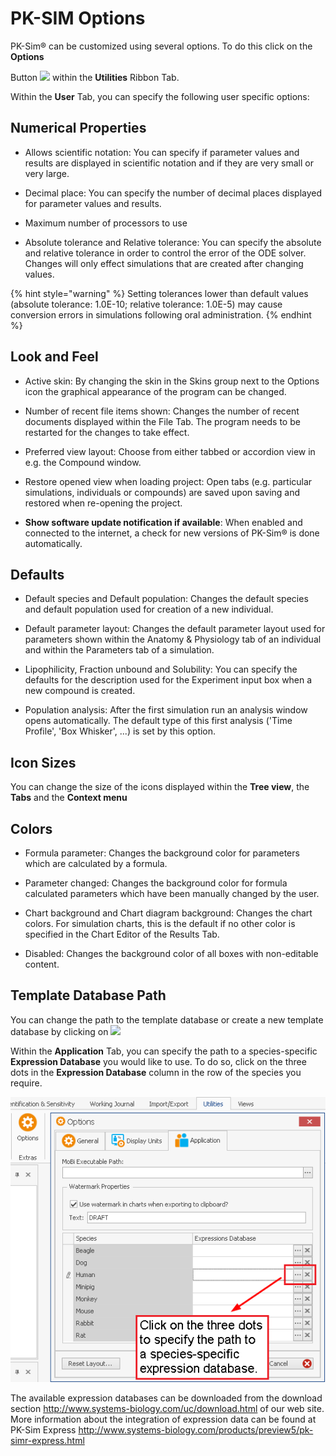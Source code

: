 # PK-SIM Options

PK-Sim® can be customized using several options. To do this click on the **Options**
    
Button <img width="32" src="../assets/icons/Settings.ico"> within the **Utilities** Ribbon Tab.

Within the **User** Tab, you can specify the following user specific options:
    
## Numerical Properties

*   Allows scientific notation: You can specify if parameter values and results are displayed in scientific notation and if they are very small or very large.
    
*   Decimal place: You can specify the number of decimal places displayed for parameter values and results.
    
*   Maximum number of processors to use
    
*   Absolute tolerance and Relative tolerance: You can specify the absolute and relative tolerance in order to control the error of the ODE solver. Changes will only effect simulations that are created after changing values.

{% hint style="warning" %}
Setting tolerances lower than default values (absolute tolerance: 1.0E-10; relative tolerance: 1.0E-5) may cause conversion errors in simulations following oral administration.
{% endhint %}

## Look and Feel

*   Active skin: By changing the skin in the Skins group next to the Options icon the graphical appearance of the program can be changed.
    
*   Number of recent file items shown: Changes the number of recent documents displayed within the File Tab. The program needs to be restarted for the changes to take effect.
    
*   Preferred view layout: Choose from either tabbed or accordion view in e.g. the Compound window.
    
*   Restore opened view when loading project: Open tabs (e.g. particular simulations, individuals or compounds) are saved upon saving and restored when re-opening the project.
    
*   **Show software update notification if available**: When enabled and connected to the internet, a check for new versions of PK-Sim® is done automatically.

##	Defaults

*   Default species and Default population: Changes the default species and default population used for creation of a new individual.      
    
*   Default parameter layout: Changes the default parameter layout used for parameters shown within the Anatomy & Physiology tab of an individual and within the Parameters tab of a simulation.
    
*   Lipophilicity, Fraction unbound and Solubility: You can specify the defaults for the description used for the Experiment input box when a new compound is created.
    
*   Population analysis: After the first simulation run an analysis window opens automatically. The default type of this first analysis ('Time Profile', 'Box Whisker', ...) is set by this option.

## Icon Sizes

You can change the size of the icons displayed within the **Tree view**, the **Tabs** and the **Context menu**

## Colors

*   Formula parameter: Changes the background color for parameters which are calculated by a formula.
    
*   Parameter changed: Changes the background color for formula calculated parameters which have been manually changed by the user.
    
*   Chart background and Chart diagram background: Changes the chart colors. For simulation charts, this is the default if no other color is specified in the Chart Editor of the Results Tab.
    
*   Disabled: Changes the background color of all boxes with non-editable content.
    
## Template Database Path

You can change the path to the template database or create a new template database by clicking on <img width="32" src="../assets/icons/AddAction.ico">

Within the **Application** Tab, you can specify the path to a species-specific **Expression Database** you would like to use. To do so, click on the three dots in the **Expression Database** column in the row of the species you require.

![Linking a species-specific expression database to an individual.](../assets/images/part-3/expression-database-options.png)

The available expression databases can be downloaded from the download section http://www.systems-biology.com/uc/download.html of our web site. More information about the integration of expression data can be found at PK-Sim Express http://www.systems-biology.com/products/preview5/pk-simr-express.html